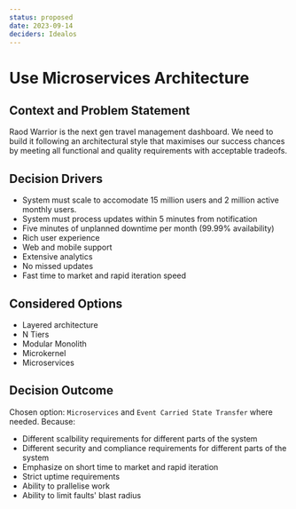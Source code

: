 ```yaml
---
status: proposed
date: 2023-09-14
deciders: Idealos
---
```

# Use Microservices Architecture

## Context and Problem Statement

Raod Warrior is the next gen travel management dashboard. We need to build it following an architectural style that maximises our success chances by meeting all functional and quality requirements with acceptable tradeofs.

<!-- This is an optional element. Feel free to remove. -->
## Decision Drivers

* System must scale to accomodate 15 million users and 2 million active monthly users.
* System must process updates within 5 minutes from notification
* Five minutes of unplanned downtime per month (99.99% availability)
* Rich user experience
* Web and mobile support
* Extensive analytics
* No missed updates
* Fast time to market and rapid iteration speed

## Considered Options

* Layered architecture
* N Tiers
* Modular Monolith
* Microkernel
* Microservices

## Decision Outcome

Chosen option: `Microservices` and `Event Carried State Transfer` where needed. Because:
* Different scalbility requirements for different parts of the system
* Different security and compliance requirements for different parts of the system
* Emphasize on short time to market and rapid iteration
* Strict uptime requirements
* Ability to prallelise work
* Ability to limit faults' blast radius